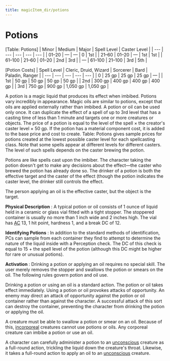 ```yaml
---
title: magicItem_dir/potions
---
```

# Potions

[Table: Potions]
| Minor | Medium | Major | Spell Level | Caster Level |
| --- | --- | --- | --- | --- |
| 01–20 | — | — | 0 | 1st |
| 21–60 | 01–20 | — | 1st | 1st |
| 61–100 | 21–60 | 01–20 | 2nd | 3rd |
| — | 61–100 | 21–100 | 3rd | 5th |

[Potion Costs]
| Spell Level | Cleric, Druid, Wizard | Sorcerer | Bard | Paladin, Ranger |
| --- | --- | --- | --- | --- |
| 0 | 25 gp | 25 gp | 25 gp | — |
| 1st | 50 gp | 50 gp | 50 gp | 50 gp |
| 2nd | 300 gp | 400 gp | 400 gp | 400 gp |
| 3rd | 750 gp | 900 gp | 1,050 gp | 1,050 gp |

A potion is a magic liquid that produces its effect when imbibed. Potions vary incredibly in appearance. Magic oils are similar to potions, except that oils are applied externally rather than imbibed. A potion or oil can be used only once. It can duplicate the effect of a spell of up to 3rd level that has a casting time of less than 1 minute and targets one or more creatures or objects. The price of a potion is equal to the level of the spell × the creator's caster level × 50 gp. If the potion has a material component cost, it is added to the base price and cost to create. Table: Potions gives sample prices for potions created at the lowest possible caster level for each spellcasting class. Note that some spells appear at different levels for different casters. The level of such spells depends on the caster brewing the potion.

Potions are like spells cast upon the imbiber. The character taking the potion doesn't get to make any decisions about the effect—the caster who brewed the potion has already done so. The drinker of a potion is both the effective target and the caster of the effect (though the potion indicates the caster level, the drinker still controls the effect.

The person applying an oil is the effective caster, but the object is the target.

**Physical Description** : A typical potion or oil consists of 1 ounce of liquid held in a ceramic or glass vial fitted with a tight stopper. The stoppered container is usually no more than 1 inch wide and 2 inches high. The vial has [AC](../combat#_armor-class) 13, 1 hit point, hardness 1, and a break DC of 12.

**Identifying Potions** : In addition to the standard methods of identification, PCs can sample from each container they find to attempt to determine the nature of the liquid inside with a Perception check. The DC of this check is equal to 15 + the spell level of the potion (although this DC might be higher for rare or unusual potions).

**Activation** : Drinking a potion or applying an oil requires no special skill. The user merely removes the stopper and swallows the potion or smears on the oil. The following rules govern potion and oil use.

Drinking a potion or using an oil is a standard action. The potion or oil takes effect immediately. Using a potion or oil provokes attacks of opportunity. An enemy may direct an attack of opportunity against the potion or oil container rather than against the character. A successful attack of this sort can destroy the container, preventing the character from drinking the potion or applying the oil.

A creature must be able to swallow a potion or smear on an oil. Because of this, [incorporeal](../glossary#_incorporeal) creatures cannot use potions or oils. Any corporeal creature can imbibe a potion or use an oil.

A character can carefully administer a potion to an [unconscious](../glossary#_unconscious) creature as a full-round action, trickling the liquid down the creature's throat. Likewise, it takes a full-round action to apply an oil to an [unconscious](../glossary#_unconscious) creature.


